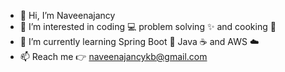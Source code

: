 - 👋 Hi, I’m Naveenajancy 
- 👀 I’m interested in coding :computer: problem solving :sparkles: and cooking :curry:
- 🌱 I’m currently learning Spring Boot :herb: Java :coffee: and AWS :cloud:
- 📫 Reach me :point_right: naveenajancykb@gmail.com

<!---
Naveenajancy/Naveenajancy is a ✨ special ✨ repository because its `README.md` (this file) appears on your GitHub profile.
You can click the Preview link to take a look at your changes.
--->
